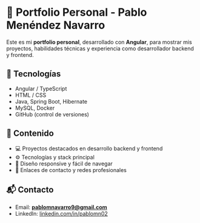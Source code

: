 # 📌 Portfolio Personal - Pablo Menéndez Navarro

Este es mi **portfolio personal**, desarrollado con **Angular**, para mostrar mis proyectos, habilidades técnicas y experiencia como desarrollador backend y frontend.

## 🚀 Tecnologías
- Angular / TypeScript  
- HTML / CSS  
- Java, Spring Boot, Hibernate  
- MySQL, Docker  
- GitHub (control de versiones)  

## 📂 Contenido
- 💻 Proyectos destacados en desarrollo backend y frontend  
- ⚙️ Tecnologías y stack principal  
- 📱 Diseño responsive y fácil de navegar  
- 🔗 Enlaces de contacto y redes profesionales  

## 📬 Contacto
- Email: **pablomnavarro9@gmail.com**  
- LinkedIn: [linkedin.com/in/pablomn02](https://www.linkedin.com/in/pablomn02)  


